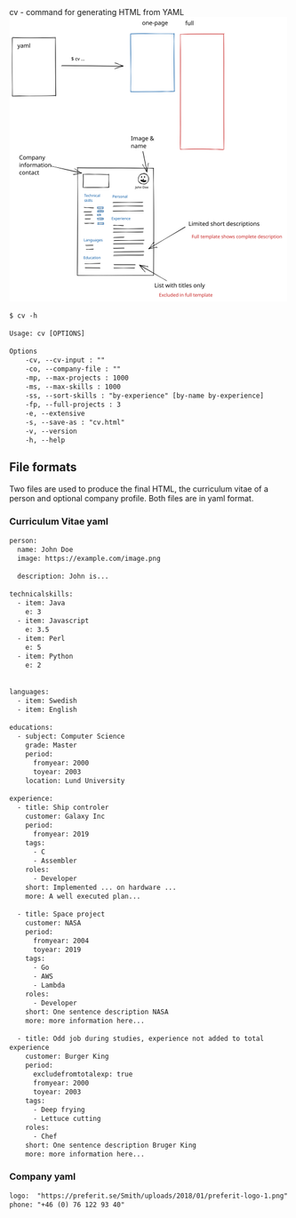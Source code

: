 <!-- Generated by docs_test.go, DO NOT EDIT! -->cv - command for generating HTML from YAML


<img src="overview.svg" style="width: 500px"/>

    $ cv -h
    
    Usage: cv [OPTIONS]
    
    Options
        -cv, --cv-input : ""
        -co, --company-file : ""
        -mp, --max-projects : 1000
        -ms, --max-skills : 1000
        -ss, --sort-skills : "by-experience" [by-name by-experience]
        -fp, --full-projects : 3
        -e, --extensive
        -s, --save-as : "cv.html"
        -v, --version
        -h, --help
    
    

## File formats

Two files are used to produce the final HTML, the
curriculum vitae of a person and optional company
profile. Both files are in yaml format.

### Curriculum Vitae yaml

    person:
      name: John Doe
      image: https://example.com/image.png
    
      description: John is...
    
    technicalskills:
      - item: Java
        e: 3
      - item: Javascript
        e: 3.5
      - item: Perl
        e: 5
      - item: Python
        e: 2
    
          
    languages:
      - item: Swedish
      - item: English
    
    educations:
      - subject: Computer Science
        grade: Master
        period:
          fromyear: 2000
          toyear: 2003
        location: Lund University
    
    experience:
      - title: Ship controler
        customer: Galaxy Inc
        period:
          fromyear: 2019
        tags:
          - C
          - Assembler
        roles:
          - Developer
        short: Implemented ... on hardware ...
        more: A well executed plan...
    
      - title: Space project
        customer: NASA
        period:
          fromyear: 2004
          toyear: 2019
        tags:
          - Go
          - AWS
          - Lambda
        roles:
          - Developer
        short: One sentence description NASA
        more: more information here...
    
      - title: Odd job during studies, experience not added to total experience
        customer: Burger King
        period:
          excludefromtotalexp: true
          fromyear: 2000
          toyear: 2003
        tags:
          - Deep frying
          - Lettuce cutting
        roles:
          - Chef
        short: One sentence description Bruger King
        more: more information here...

### Company yaml

    logo:  "https://preferit.se/Smith/uploads/2018/01/preferit-logo-1.png"
    phone: "+46 (0) 76 122 93 40"
    


